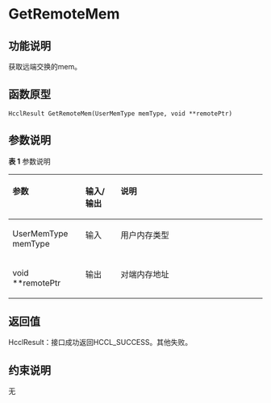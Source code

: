 # GetRemoteMem<a name="ZH-CN_TOPIC_0000001994467488"></a>

## 功能说明<a name="zh-cn_topic_0000001929299958_section7794mcpsimp"></a>

获取远端交换的mem。

## 函数原型<a name="zh-cn_topic_0000001929299958_section7791mcpsimp"></a>

```
HcclResult GetRemoteMem(UserMemType memType, void **remotePtr)
```

## 参数说明<a name="zh-cn_topic_0000001929299958_section7797mcpsimp"></a>

**表 1**  参数说明

<a name="zh-cn_topic_0000001929299958_table7799mcpsimp"></a>
<table><thead align="left"><tr id="zh-cn_topic_0000001929299958_row7806mcpsimp"><th class="cellrowborder" valign="top" width="28.71%" id="mcps1.2.4.1.1"><p id="zh-cn_topic_0000001929299958_p7808mcpsimp"><a name="zh-cn_topic_0000001929299958_p7808mcpsimp"></a><a name="zh-cn_topic_0000001929299958_p7808mcpsimp"></a>参数</p>
</th>
<th class="cellrowborder" valign="top" width="13.86%" id="mcps1.2.4.1.2"><p id="zh-cn_topic_0000001929299958_p7810mcpsimp"><a name="zh-cn_topic_0000001929299958_p7810mcpsimp"></a><a name="zh-cn_topic_0000001929299958_p7810mcpsimp"></a>输入/输出</p>
</th>
<th class="cellrowborder" valign="top" width="57.43000000000001%" id="mcps1.2.4.1.3"><p id="zh-cn_topic_0000001929299958_p7812mcpsimp"><a name="zh-cn_topic_0000001929299958_p7812mcpsimp"></a><a name="zh-cn_topic_0000001929299958_p7812mcpsimp"></a>说明</p>
</th>
</tr>
</thead>
<tbody><tr id="zh-cn_topic_0000001929299958_row7814mcpsimp"><td class="cellrowborder" valign="top" width="28.71%" headers="mcps1.2.4.1.1 "><p id="zh-cn_topic_0000001929299958_p7816mcpsimp"><a name="zh-cn_topic_0000001929299958_p7816mcpsimp"></a><a name="zh-cn_topic_0000001929299958_p7816mcpsimp"></a>UserMemType memType</p>
</td>
<td class="cellrowborder" valign="top" width="13.86%" headers="mcps1.2.4.1.2 "><p id="zh-cn_topic_0000001929299958_p7818mcpsimp"><a name="zh-cn_topic_0000001929299958_p7818mcpsimp"></a><a name="zh-cn_topic_0000001929299958_p7818mcpsimp"></a>输入</p>
</td>
<td class="cellrowborder" valign="top" width="57.43000000000001%" headers="mcps1.2.4.1.3 "><p id="zh-cn_topic_0000001929299958_p7820mcpsimp"><a name="zh-cn_topic_0000001929299958_p7820mcpsimp"></a><a name="zh-cn_topic_0000001929299958_p7820mcpsimp"></a>用户内存类型</p>
</td>
</tr>
<tr id="zh-cn_topic_0000001929299958_row7821mcpsimp"><td class="cellrowborder" valign="top" width="28.71%" headers="mcps1.2.4.1.1 "><p id="zh-cn_topic_0000001929299958_p7823mcpsimp"><a name="zh-cn_topic_0000001929299958_p7823mcpsimp"></a><a name="zh-cn_topic_0000001929299958_p7823mcpsimp"></a>void **remotePtr</p>
</td>
<td class="cellrowborder" valign="top" width="13.86%" headers="mcps1.2.4.1.2 "><p id="zh-cn_topic_0000001929299958_p7825mcpsimp"><a name="zh-cn_topic_0000001929299958_p7825mcpsimp"></a><a name="zh-cn_topic_0000001929299958_p7825mcpsimp"></a>输出</p>
</td>
<td class="cellrowborder" valign="top" width="57.43000000000001%" headers="mcps1.2.4.1.3 "><p id="zh-cn_topic_0000001929299958_p7827mcpsimp"><a name="zh-cn_topic_0000001929299958_p7827mcpsimp"></a><a name="zh-cn_topic_0000001929299958_p7827mcpsimp"></a>对端内存地址</p>
</td>
</tr>
</tbody>
</table>

## 返回值<a name="zh-cn_topic_0000001929299958_section7828mcpsimp"></a>

HcclResult：接口成功返回HCCL\_SUCCESS。其他失败。

## 约束说明<a name="zh-cn_topic_0000001929299958_section7831mcpsimp"></a>

无

